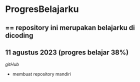 # ProgresBelajarku
==
repository ini merupakan belajarku di dicoding
--
11 agustus 2023 (progres belajar 38%)
--
*gitHub*
- membuat repository mandiri
